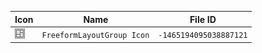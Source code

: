 | Icon | Name | File ID |
| ---  | ---  | ---     |
| ![](FreeformLayoutGroup%20Icon.png) | `FreeformLayoutGroup Icon` | `-1465194095038887121` |
